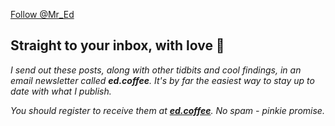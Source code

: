 <a href="https://twitter.com/Mr_Ed?ref_src=twsrc%5Etfw" class="twitter-follow-button" data-size="large" data-show-count="false">Follow @Mr_Ed</a><script async src="https://platform.twitter.com/widgets.js" charset="utf-8"></script>

## Straight to your inbox, with love 💌

*I send out these posts, along with other tidbits and cool findings, in an email newsletter called **ed.coffee**. It's by far the easiest way to stay up to date with what I publish.*

*You should register to receive them at [**ed.coffee**](http://ed.coffee). No spam - pinkie promise.*